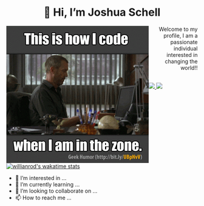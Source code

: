 <h1 align="center">👋 Hi, I’m Joshua Schell</h1>
<div display="block">
  <img align="left" alt="coding how it's done" src="https://github.com/MobySchell/MobySchell/blob/master/github/giphy.gif" />
  <p align="right">
    Welcome to my profile, I am a passionate individual interested in changing the world!! 
  </p>
</div>

<br />

<div>
  <a href="https://github.com/MobySchell">
    <img height="180em" src="https://github-readme-stats.vercel.app/api?username=MobySchell&theme=buefy&show_icons=true" />
    <img height="180em" src="https://github-readme-stats.vercel.app/api/top-langs/?username=MobySchell&theme=buefy&layout=compact" />
  </a>
</div>

[![willianrod's wakatime stats](https://github-readme-stats.vercel.app/api/wakatime?username=mobyschell)](https://github.com/mobyschell/github-readme-stats)

- 👀 I’m interested in ...
- 🌱 I’m currently learning ...
- 💞️ I’m looking to collaborate on ...
- 📫 How to reach me ...

<!---
MobySchell/MobySchell is a ✨ special ✨ repository because its `README.md` (this file) appears on your GitHub profile.
You can click the Preview link to take a look at your changes.
--->
